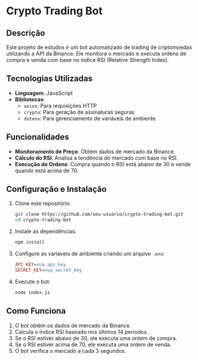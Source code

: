 # Crypto Trading Bot

## Descrição
Este projeto  de estudos é um bot automatizado de trading de criptomoedas utilizando a API da Binance. Ele monitora o mercado e executa ordens de compra e venda com base no índice RSI (Relative Strength Index).

## Tecnologias Utilizadas
- **Linguagem**: JavaScript
- **Bibliotecas**:
  - `axios`: Para requisições HTTP
  - `crypto`: Para geração de assinaturas seguras
  - `dotenv`: Para gerenciamento de variáveis de ambiente

## Funcionalidades
- **Monitoramento de Preço**: Obtém dados de mercado da Binance.
- **Cálculo do RSI**: Analisa a tendência do mercado com base no RSI.
- **Execução de Ordens**: Compra quando o RSI está abaixo de 30 e vende quando está acima de 70.

## Configuração e Instalação
1. Clone este repositório:
   ```sh
   git clone https://github.com/seu-usuario/crypto-trading-bot.git
   cd crypto-trading-bot
   ```
2. Instale as dependências:
   ```sh
   npm install
   ```
3. Configure as variáveis de ambiente criando um arquivo `.env`:
   ```ini
   API_KEY=sua_api_key
   SECRET_KEY=sua_secret_key
   ```
4. Execute o bot:
   ```sh
   node index.js
   ```

## Como Funciona
1. O bot obtém os dados de mercado da Binance.
2. Calcula o índice RSI baseado nos últimos 14 períodos.
3. Se o RSI estiver abaixo de 30, ele executa uma ordem de compra.
4. Se o RSI estiver acima de 70, ele executa uma ordem de venda.
5. O bot verifica o mercado a cada 3 segundos.